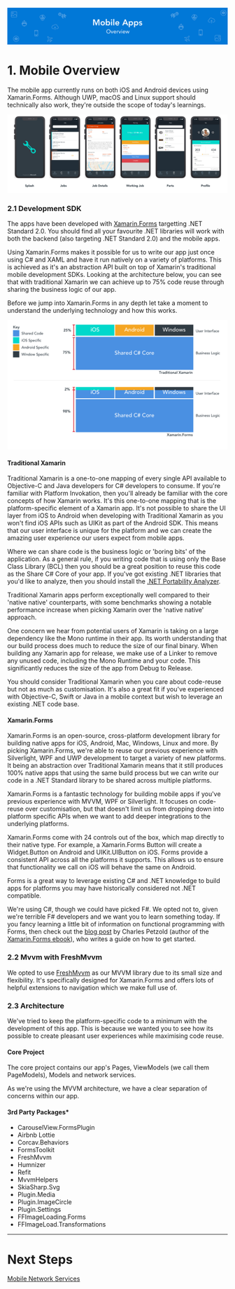 ![Banner](Assets/Banner.png)

# 1. Mobile Overview
The mobile app currently runs on both iOS and Android devices using Xamarin.Forms. Although UWP, macOS and Linux support should technically also work, they're outside the scope of today's learnings.

![iPhone App Design](Assets/AppDesign.png)

### 2.1 Development SDK
The apps have been developed with [Xamarin.Forms](https://github.com/xamarin/Xamarin.Forms) targetting .NET Standard 2.0. You should find all your favourite .NET libraries will work with both the backend (also targeting .NET Standard 2.0) and the mobile apps. 

Using Xamarin.Forms makes it possible for us to write our app just once using C# and XAML and have it run natively on a variety of platforms. This is achieved as it's an abstraction API built on top of Xamarin's traditional mobile development SDKs. Looking at the architecture below, you can see that with traditional Xamarin we can achieve up to 75% code reuse through sharing the business logic of our app.

Before we jump into Xamarin.Forms in any depth let take a moment to understand the underlying technology and how this works. 

![Xamarin Styles](Assets/XamarinArchitectures.png)

#### Traditional Xamarin 
Traditional Xamarin is a one-to-one mapping of every single API available to Objective-C and Java developers for C# developers to consume. If you're familiar with Platform Invokation, then you'll already be familiar with the core concepts of how Xamarin works. It's this one-to-one mapping that is the platform-specific element of a Xamarin app. It's not possible to share the UI layer from iOS to Android when developing with Traditional Xamarin as you won't find iOS APIs such as UIKit as part of the Android SDK. This means that our user interface is unique for the platform and we can create the amazing user experience our users expect from mobile apps. 

Where we can share code is the business logic or 'boring bits' of the application. As a general rule, if you writing code that is using only the Base Class Library (BCL) then you should be a great position to reuse this code as the Share C# Core of your app. If you've got existing .NET libraries that you'd like to analyze, then you should install the [.NET Portability Analyzer](https://marketplace.visualstudio.com/items?itemName=ConnieYau.NETPortabilityAnalyzer). 


Traditional Xamarin apps perform exceptionally well compared to their 'native native' counterparts, with some benchmarks showing a notable performance increase when picking Xamarin over the 'native native' approach. 

One concern we hear from potential users of Xamarin is taking on a large dependency like the Mono runtime in their app. Its worth understanding that our build process does much to reduce the size of our final binary. When building any Xamarin app for release, we make use of a Linker to remove any unused code, including the Mono Runtime and your code. This significantly reduces the size of the app from Debug to Release. 

You should consider Traditional Xamarin when you care about code-reuse but not as much as customisation. It's also a great fit if you've experienced with Objective-C, Swift or Java in a mobile context but wish to leverage an existing .NET code base. 

#### Xamarin.Forms
Xamarin.Forms is an open-source, cross-platform development library for building native apps for iOS, Android, Mac, Windows, Linux and more. By picking Xamarin.Forms, we're able to reuse our previous experience with Silverlight, WPF and UWP development to target a variety of new platforms. It being an abstraction over Traditional Xamarin means that it still produces 100% native apps that using the same build process but we can write our code in a .NET Standard library to be shared across multiple platforms. 

Xamarin.Forms is a fantastic technology for building mobile apps if you've previous experience with MVVM, WPF or Silverlight. It focuses on code-reuse over customisation, but that doesn't limit us from dropping down into platform specific APIs when we want to add deeper integrations to the underlying platforms. 

Xamarin.Forms come with 24 controls out of the box, which map directly to their native type. For example, a Xamarin.Forms Button will create a Widget.Button on Android and UIKit.UIButton on iOS. Forms provide a consistent API across all the platforms it supports. This allows us to ensure that functionality we call on iOS will behave the same on Android.

Forms is a great way to leverage existing C# and .NET knowledge to build apps for platforms you may have historically considered not .NET compatible. 

We're using C#, though we could have picked F#. We opted not to, given we're terrible F# developers and we want you to learn something today. If you fancy learning a little bit of information on functional programming with Forms, then check out the [blog post](http://www.charlespetzold.com/blog/2015/10/Writing-Xamarin-Forms-Apps-in-FSharp.html) by Charles Petzold (author of the [Xamarin.Forms ebook](https://developer.xamarin.com/guides/xamarin-forms/creating-mobile-apps-xamarin-forms/)), who writes a guide on how to get started. 

### 2.2 Mvvm with FreshMvvm
We opted to use [FreshMvvm](https://github.com/rid00z/FreshMvvm) as our MVVM library due to its small size and flexibility. It's specifically designed for Xamarin.Forms and offers lots of helpful extensions to navigation which we make full use of. 

### 2.3 Architecture 
We've tried to keep the platform-specific code to a minimum with the development of this app. This is because we wanted you to see how its possible to create pleasant user experiences while maximising code reuse.

#### Core Project
The core project contains our app's Pages, ViewModels (we call them PageModels), Models and network services. 

As we're using the MVVM architecture, we have a clear separation of concerns within our app. 

#### 3rd Party Packages*
* CarouselView.FormsPlugin
* Airbnb Lottie 
* Corcav.Behaviors
* FormsToolkit
* FreshMvvm
* Humnizer
* Refit
* MvvmHelpers
* SkiaSharp.Svg
* Plugin.Media
* Plugin.ImageCircle
* Plugin.Settings
* FFImageLoading.Forms
* FFImageLoad.Transformations

---
# Next Steps 
[Mobile Network Services](../09_Mobile_Network_Services/README.md)
